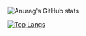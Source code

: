 ![Anurag's GitHub stats](https://github-readme-stats.vercel.app/api?username=rschwemmer&count_private=true&theme=radical)


[![Top Langs](https://github-readme-stats.vercel.app/api/top-langs/?username=rschwemmer&layout=compact)](https://github.com/anuraghazra/github-readme-stats)
